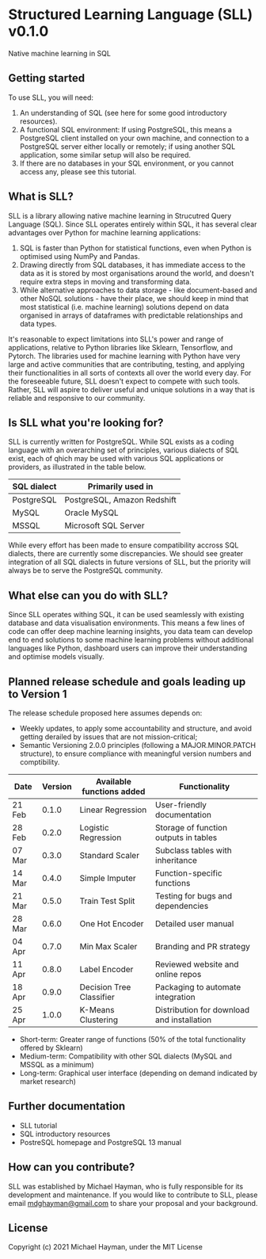 # Structured Learning Language (SLL) v0.1.0
Native machine learning in SQL

## Getting started
To use SLL, you will need:
1. An understanding of SQL (see here for some good introductory resources).
2. A functional SQL environment: If using PostgreSQL, this means a PostgreSQL client installed on your own machine, and connection to a PostgreSQL server either locally or remotely; if using another SQL application, some similar setup will also be required.
3. If there are no databases in your SQL environment, or you cannot access any, please see this tutorial.

## What is SLL?
SLL is a library allowing native machine learning in Strucutred Query Language (SQL). Since SLL operates entirely within SQL, it has several clear advantages over Python for machine learning applications:
1. SQL is faster than Python for statistical functions, even when Python is optimised using NumPy and Pandas.
2. Drawing directly from SQL databases, it has immediate access to the data as it is stored by most organisations around the world, and doesn't require extra steps in moving and transforming data.
3. While alternative approaches to data storage - like document-based and other NoSQL solutions - have their place, we should keep in mind that most statistical (i.e. machine learning) solutions depend on data organised in arrays of dataframes with predictable relationships and data types.

It's reasonable to expect limitations into SLL's power and range of applications, relative to Python libraries like Sklearn, Tensorflow, and Pytorch. The libraries used for machine learning with Python have very large and active communities that are contributing, testing, and applying their functionalities in all sorts of contexts all over the world every day. For the foreseeable future, SLL doesn't expect to compete with such tools. Rather, SLL will aspire to deliver useful and unique solutions in a way that is reliable and responsive to our community.

## Is SLL what you're looking for?
SLL is currently written for PostgreSQL. While SQL exists as a coding language with an overarching set of principles, various dialects of SQL exist, each of qhich may be used with various SQL applications or providers, as illustrated in the table below.

| SQL dialect | Primarily used in           |
|-------------|-----------------------------|
| PostgreSQL  | PostgreSQL, Amazon Redshift |
| MySQL       | Oracle MySQL                |
| MSSQL       | Microsoft SQL Server        |

While every effort has been made to ensure compatibility accross SQL dialects, there are currently some discrepancies. We should see greater integration of all SQL dialects in future versions of SLL, but the priority will always be to serve the PostgreSQL community.

## What else can you do with SLL?
Since SLL operates withing SQL, it can be used seamlessly with existing database and data visualisation environments. This means a few lines of code can offer deep machine learning insights, you data team can develop end to end solutions to some machine learning problems without additional languages like Python, dashboard users can improve their understanding and optimise models visually.

## Planned release schedule and goals leading up to Version 1
The release schedule proposed here assumes depends on:
* Weekly updates, to apply some accountability and structure, and avoid getting derailed by issues that are not mission-critical;
* Semantic Versioning 2.0.0 principles (following a MAJOR.MINOR.PATCH structure), to ensure compliance with meaningful version numbers and comptibility.

| Date   | Version | Available functions added | Functionality                              |
|--------|---------|---------------------------|--------------------------------------------|
| 21 Feb | 0.1.0   | Linear Regression         | User-friendly documentation                |
| 28 Feb | 0.2.0   | Logistic Regression       | Storage of function outputs in tables      |
| 07 Mar | 0.3.0   | Standard Scaler           | Subclass tables with inheritance           |
| 14 Mar | 0.4.0   | Simple Imputer            | Function-specific functions                |
| 21 Mar | 0.5.0   | Train Test Split          | Testing for bugs and dependencies          |
| 28 Mar | 0.6.0   | One Hot Encoder           | Detailed user manual                       |
| 04 Apr | 0.7.0   | Min Max Scaler            | Branding and PR strategy                   |
| 11 Apr | 0.8.0   | Label Encoder             | Reviewed website and online repos          |
| 18 Apr | 0.9.0   | Decision Tree Classifier  | Packaging to automate integration          |
| 25 Apr | 1.0.0   | K-Means Clustering        | Distribution for download and installation |

* Short-term: Greater range of functions (50% of the total functionality offered by Sklearn)
* Medium-term: Compatibility with other SQL dialects (MySQL and MSSQL as a minimum)
* Long-term: Graphical user interface (depending on demand indicated by market research)

## Further documentation
* SLL tutorial
* SQL introductory resources
* PostreSQL homepage and PostgreSQL 13 manual

## How can you contribute?
SLL was established by Michael Hayman, who is fully responsible for its
development and maintenance. If you would like to contribute to SLL,
please email mdghayman@gmail.com to share your proposal and your background.

## License
Copyright (c) 2021 Michael Hayman, under the MIT License
